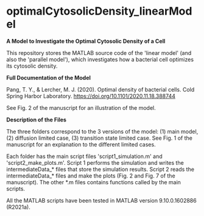 # optimalCytosolicDensity_linearModel

**A Model to Investigate the Optimal Cytosolic Density of a Cell**

This repository stores the MATLAB source code of the 'linear model' (and also the 'parallel model'), which investigates how a bacterial cell optimizes its cytosolic density.

**Full Documentation of the Model**

Pang, T. Y., & Lercher, M. J. (2020). Optimal density of bacterial cells. Cold Spring Harbor Laboratory. https://doi.org/10.1101/2020.11.18.388744

See Fig. 2 of the manuscript for an illustration of the model.

**Description of the Files**

The three folders correspond to the 3 versions of the model: (1) main model, (2) diffusion limited case, (3) transition state limited case. See Fig. 1 of the manuscript for an explanation to the different limited cases.

Each folder has the main script files 'script1_simulation.m' and 'script2_make_plots.m'. Script 1 performs the simulation and writes the intermediateData_* files that store the simulation results. Script 2 reads the intermediateData_* files and make the plots (Fig. 2 and Fig. 7 of the manuscript). The other *.m files contains functions called by the main scripts.

All the MATLAB scripts have been tested in MATLAB version 9.10.0.1602886 (R2021a).
